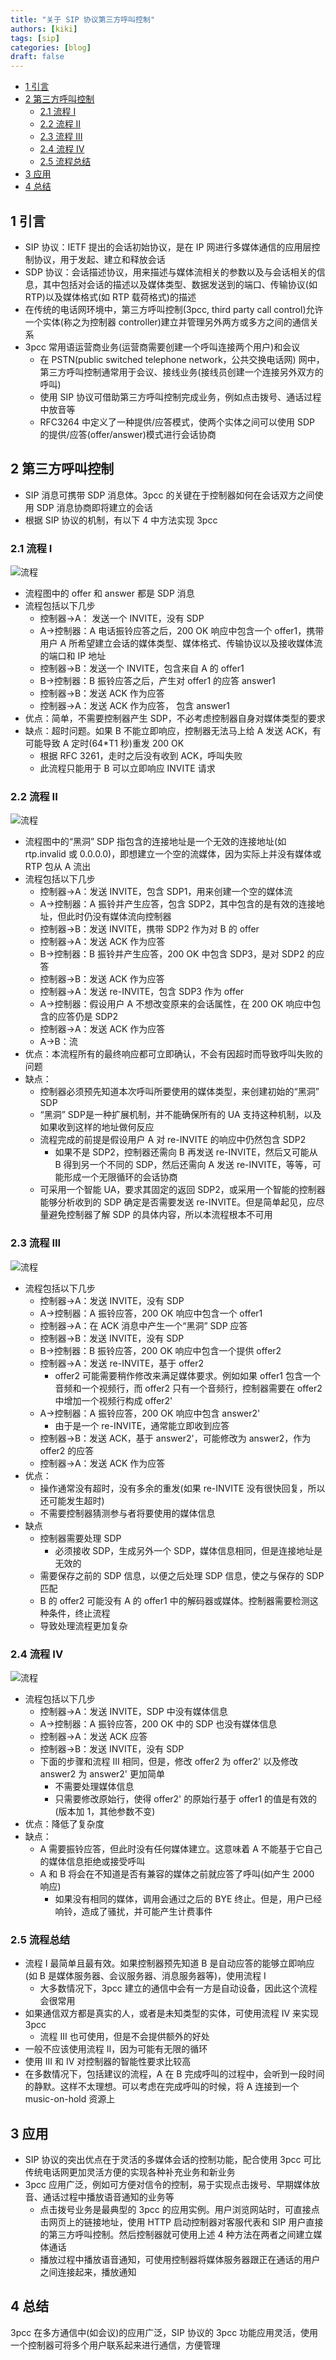 ```yaml
---
title: "关于 SIP 协议第三方呼叫控制"
authors: [kiki]
tags: [sip]
categories: [blog]
draft: false
---
```


- [1 引言](#1-%e5%bc%95%e8%a8%80)
- [2 第三方呼叫控制](#2-%e7%ac%ac%e4%b8%89%e6%96%b9%e5%91%bc%e5%8f%ab%e6%8e%a7%e5%88%b6)
  - [2.1 流程 I](#21-%e6%b5%81%e7%a8%8b-i)
  - [2.2 流程 II](#22-%e6%b5%81%e7%a8%8b-ii)
  - [2.3 流程 III](#23-%e6%b5%81%e7%a8%8b-iii)
  - [2.4 流程 IV](#24-%e6%b5%81%e7%a8%8b-iv)
  - [2.5 流程总结](#25-%e6%b5%81%e7%a8%8b%e6%80%bb%e7%bb%93)
- [3 应用](#3-%e5%ba%94%e7%94%a8)
- [4 总结](#4-%e6%80%bb%e7%bb%93)

## 1 引言

- SIP 协议：IETF 提出的会话初始协议，是在 IP 网进行多媒体通信的应用层控制协议，用于发起、建立和释放会话
- SDP 协议：会话描述协议，用来描述与媒体流相关的参数以及与会话相关的信息，其中包括对会话的描述以及媒体类型、数据发送到的端口、传输协议(如 RTP)以及媒体格式(如 RTP 载荷格式)的描述
- 在传统的电话网环境中，第三方呼叫控制(3pcc, third party call control)允许一个实体(称之为控制器 controller)建立并管理另外两方或多方之间的通信关系
- 3pcc 常用语运营商业务(运营商需要创建一个呼叫连接两个用户)和会议
  - 在 PSTN(public switched telephone network，公共交换电话网) 网中，第三方呼叫控制通常用于会议、接线业务(接线员创建一个连接另外双方的呼叫)
  - 使用 SIP 协议可借助第三方呼叫控制完成业务，例如点击拨号、通话过程中放音等
  - RFC3264 中定义了一种提供/应答模式，使两个实体之间可以使用 SDP 的提供/应答(offer/answer)模式进行会话协商

## 2 第三方呼叫控制

- SIP 消息可携带 SDP 消息体。3pcc 的关键在于控制器如何在会话双方之间使用 SDP 消息协商即将建立的会话
- 根据 SIP 协议的机制，有以下 4 中方法实现 3pcc

### 2.1 流程 I

![流程](/blog/sip/images/process-1.jpeg)

- 流程图中的 offer 和 answer 都是 SDP 消息
- 流程包括以下几步
  - 控制器->A： 发送一个 INVITE，没有 SDP
  - A->控制器：A 电话振铃应答之后，200 OK 响应中包含一个 offer1，携带用户 A 所希望建立会话的媒体类型、媒体格式、传输协议以及接收媒体流的端口和 IP 地址
  - 控制器->B：发送一个 INVITE，包含来自 A 的 offer1
  - B->控制器：B 振铃应答之后，产生对 offer1 的应答 answer1
  - 控制器->B：发送 ACK 作为应答
  - 控制器->A：发送 ACK 作为应答， 包含 answer1
- 优点：简单，不需要控制器产生 SDP，不必考虑控制器自身对媒体类型的要求
- 缺点：超时问题。如果 B 不能立即响应，控制器无法马上给 A 发送 ACK，有可能导致 A 定时(64*T1 秒)重发 200 OK
  - 根据 RFC 3261，走时之后没有收到 ACK，呼叫失败
  - 此流程只能用于 B 可以立即响应 INVITE 请求

### 2.2 流程 II

![流程](/blog/sip/images/process-2.jpeg)

- 流程图中的“黑洞” SDP 指包含的连接地址是一个无效的连接地址(如 rtp.invalid 或 0.0.0.0)，即想建立一个空的流媒体，因为实际上并没有媒体或 RTP 包从 A 流出
- 流程包括以下几步
  - 控制器->A：发送 INVITE，包含 SDP1，用来创建一个空的媒体流
  - A->控制器：A 振铃并产生应答，包含 SDP2，其中包含的是有效的连接地址，但此时仍没有媒体流向控制器
  - 控制器->B：发送 INVITE，携带 SDP2 作为对 B 的 offer
  - 控制器->A：发送 ACK 作为应答
  - B->控制器：B 振铃并产生应答，200 OK 中包含 SDP3，是对 SDP2 的应答
  - 控制器->B：发送 ACK 作为应答
  - 控制器->A：发送 re-INVITE，包含 SDP3 作为 offer
  - A->控制器：假设用户 A 不想改变原来的会话属性，在 200 OK 响应中包含的应答仍是 SDP2
  - 控制器->A：发送 ACK 作为应答
  - A->B：流
- 优点：本流程所有的最终响应都可立即确认，不会有因超时而导致呼叫失败的问题
- 缺点：
  - 控制器必须预先知道本次呼叫所要使用的媒体类型，来创建初始的“黑洞” SDP
  - “黑洞” SDP是一种扩展机制，并不能确保所有的 UA 支持这种机制，以及如果收到这样的地址做何反应
  - 流程完成的前提是假设用户 A 对 re-INVITE 的响应中仍然包含 SDP2
    - 如果不是 SDP2，控制器还需向 B 再发送 re-INVITE，然后又可能从 B 得到另一个不同的 SDP，然后还需向 A 发送 re-INVITE，等等，可能形成一个无限循环的会话协商
  - 可采用一个智能 UA，要求其固定的返回 SDP2，或采用一个智能的控制器能够分析收到的 SDP 确定是否需要发送 re-INVITE。但是简单起见，应尽量避免控制器了解 SDP 的具体内容，所以本流程根本不可用

### 2.3 流程 III

![流程](/blog/sip/images/process-3.jpeg)

- 流程包括以下几步
  - 控制器->A：发送 INVITE，没有 SDP
  - A->控制器：A 振铃应答，200 OK 响应中包含一个 offer1
  - 控制器->A：在 ACK 消息中产生一个“黑洞” SDP 应答
  - 控制器->B：发送 INVITE，没有 SDP
  - B->控制器：B 振铃应答，200 OK 响应中包含一个提供 offer2
  - 控制器->A：发送 re-INVITE，基于 offer2
    - offer2 可能需要稍作修改来满足媒体要求。例如如果 offer1 包含一个音频和一个视频行，而 offer2 只有一个音频行，控制器需要在 offer2 中增加一个视频行构成 offer2'
  - A->控制器：A 振铃应答，200 OK 响应中包含 answer2'
    - 由于是一个 re-INVITE，通常能立即收到应答
  - 控制器->B：发送 ACK，基于 answer2'，可能修改为 answer2，作为 offer2 的应答
  - 控制器->A：发送 ACK 作为应答
- 优点：
  - 操作通常没有超时，没有多余的重发(如果 re-INVITE 没有很快回复，所以还可能发生超时)
  - 不需要控制器猜测参与者将要使用的媒体信息
- 缺点
  - 控制器需要处理 SDP
    - 必须接收 SDP，生成另外一个 SDP，媒体信息相同，但是连接地址是无效的
  - 需要保存之前的 SDP 信息，以便之后处理 SDP 信息，使之与保存的 SDP 匹配
  - B 的 offer2 可能没有 A 的 offer1 中的解码器或媒体。控制器需要检测这种条件，终止流程
  - 导致处理流程更加复杂

### 2.4 流程 IV

![流程](/blog/sip/images/process-4.jpeg)

- 流程包括以下几步
  - 控制器->A：发送 INVITE，SDP 中没有媒体信息
  - A->控制器：A 振铃应答，200 OK 中的 SDP 也没有媒体信息
  - 控制器->A：发送 ACK 应答
  - 控制器->B：发送 INVITE，没有 SDP
  - 下面的步骤和流程 III 相同，但是，修改 offer2 为 offer2' 以及修改 answer2 为 answer2' 更加简单
    - 不需要处理媒体信息
    - 只需要修改原始行，使得 offer2' 的原始行基于 offer1 的值是有效的(版本加 1，其他参数不变)
- 优点：降低了复杂度
- 缺点：
  - A 需要振铃应答，但此时没有任何媒体建立。这意味着 A 不能基于它自己的媒体信息拒绝或接受呼叫
  - A 和 B 将会在不知道是否有兼容的媒体之前就应答了呼叫(如产生 2000 响应)
    - 如果没有相同的媒体，调用会通过之后的 BYE 终止。但是，用户已经响铃，造成了骚扰，并可能产生计费事件

### 2.5 流程总结

- 流程 I 最简单且最有效。如果控制器预先知道 B 是自动应答的能够立即响应(如 B 是媒体服务器、会议服务器、消息服务器等)，使用流程 I
  - 大多数情况下，3pcc 建立的通信中会有一方是自动设备，因此这个流程会很常用
- 如果通信双方都是真实的人，或者是未知类型的实体，可使用流程 IV 来实现 3pcc
  - 流程 III 也可使用，但是不会提供额外的好处
- 一般不应该使用流程 II，因为可能有无限的循环
- 使用 III 和 IV 对控制器的智能性要求比较高
- 在多数情况下，包括建议的流程，A 在 B 完成呼叫的过程中，会听到一段时间的静默。这样不太理想。可以考虑在完成呼叫的时候，将 A 连接到一个 music-on-hold 资源上

## 3 应用

- SIP 协议的突出优点在于灵活的多媒体会话的控制功能，配合使用 3pcc 可比传统电话网更加灵活方便的实现各种补充业务和新业务
- 3pcc 应用广泛，例如可方便对信令的控制，易于实现点击拨号、早期媒体放音、通话过程中播放语音通知的业务等
  - 点击拨号业务是最典型的 3pcc 的应用实例。用户浏览网站时，可直接点击网页上的链接地址，使用 HTTP 启动控制器对客服代表和 SIP 用户直接的第三方呼叫控制。然后控制器就可使用上述 4 种方法在两者之间建立媒体通话
  - 播放过程中播放语音通知，可使用控制器将媒体服务器跟正在通话的用户之间连接起来，播放通知

## 4 总结

3pcc 在多方通信中(如会议)的应用广泛，SIP 协议的 3pcc 功能应用灵活，使用一个控制器可将多个用户联系起来进行通信，方便管理
